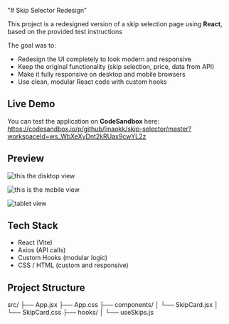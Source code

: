 "# Skip Selector Redesign" 

This project is a redesigned version of a skip selection page using **React**, based on the provided test instructions

The goal was to:

-  Redesign the UI completely to look modern and responsive
-  Keep the original functionality (skip selection, price, data from API)
-  Make it fully responsive on desktop and mobile browsers
- Use clean, modular React code with custom hooks


##  Live Demo
You can test the application on **CodeSandbox** here: 
https://codesandbox.io/p/github/linaokk/skip-selector/master?workspaceId=ws_WbXeXyDnt2kRUax9cwYL2z

##  Preview
![this the disktop view](image.png) 
 

![this is the mobile view](image-1.png)

![tablet view](image-2.png)


##  Tech Stack

- React (Vite)
- Axios (API calls)
- Custom Hooks (modular logic)
- CSS / HTML (custom and responsive)

##  Project Structure
src/
├── App.jsx
├── App.css
├── components/
│ └── SkipCard.jsx
│ └── SkipCard.css
├── hooks/
│ └── useSkips.js
